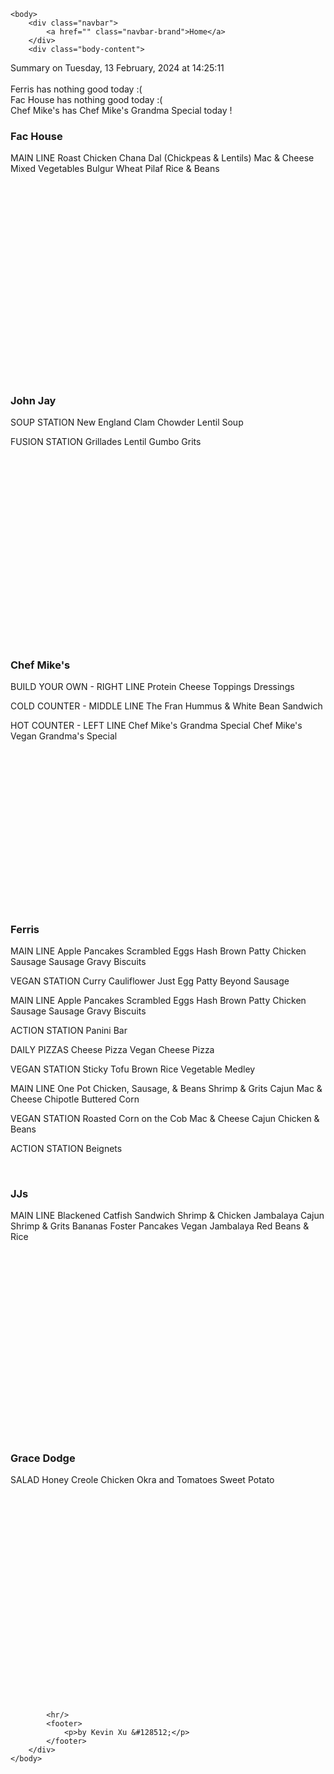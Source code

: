 <!DOCTYPE html>
<html>
    <head>
        <meta charset="UTF-8">
        <title>
Dining Info
</title>
        <link rel="stylesheet" type="text/css" href="/static/dining.css" />
    </head>

    <body>
        <div class="navbar">
            <a href="" class="navbar-brand">Home</a>
        </div>
        <div class="body-content">
            
<div class="summary">
  Summary on Tuesday, 13 February, 2024 at 14:25:11
  <br><br>
  Ferris has nothing good today :(
  <br>
  Fac House has nothing good today :(
  <br>
  Chef Mike's has Chef Mike's Grandma Special today !
  <br>
</div>
<div class="w3-row-padding w3-center w3-margin-top">
  <div class="w3-third">
    <div class="w3-card w3-container" style="min-height:400px">
    <h3>Fac House</h3>
    <div class="list">
MAIN LINE
Roast Chicken
Chana Dal (Chickpeas & Lentils)
Mac & Cheese
Mixed Vegetables
Bulgur Wheat Pilaf
Rice & Beans
</div>
    <br>
    </div>
    <div class="w3-card w3-container" style="min-height:400px">
      <h3>John Jay</h3>
      <i class="fa fa-css3 w3-margin-bottom w3-text-theme" style="font-size:10px"></i>
      <div class="list">
SOUP STATION
New England Clam Chowder
Lentil Soup

FUSION STATION
Grillades
Lentil Gumbo
Grits
</div>
      <br>
    </div>
  </div>
  <div class="w3-third">
    <div class="w3-card w3-container" style="min-height:400px">
    <h3>Chef Mike's</h3>
    <i class="fa fa-css3 w3-margin-bottom w3-text-theme" style="font-size:10px"></i>
      <div class="list">
BUILD YOUR OWN - RIGHT LINE
Protein
Cheese
Toppings
Dressings

COLD COUNTER - MIDDLE LINE
The Fran
Hummus & White Bean Sandwich

HOT COUNTER - LEFT LINE
Chef Mike's Grandma Special
Chef Mike's Vegan Grandma's Special
</div>
      <br>
    </div>
    <div class="w3-card w3-container" style="min-height:400px">
      <h3>Ferris</h3>
      <div class="list">
MAIN LINE
Apple Pancakes
Scrambled Eggs
Hash Brown Patty
Chicken Sausage
Sausage Gravy
Biscuits

VEGAN STATION
Curry Cauliflower
Just Egg Patty
Beyond Sausage

MAIN LINE
Apple Pancakes
Scrambled Eggs
Hash Brown Patty
Chicken Sausage
Sausage Gravy
Biscuits

ACTION STATION
Panini Bar

DAILY PIZZAS
Cheese Pizza
Vegan Cheese Pizza

VEGAN STATION
Sticky Tofu
Brown Rice
Vegetable Medley

MAIN LINE
One Pot Chicken, Sausage, & Beans
Shrimp & Grits
Cajun Mac & Cheese
Chipotle Buttered Corn

VEGAN STATION
Roasted Corn on the Cob
Mac & Cheese
Cajun Chicken & Beans

ACTION STATION
Beignets
</div>
      <br>
    </div>
  </div>
  <div class="w3-third">
    <div class="w3-card w3-container" style="min-height:400px">
    <h3>JJs</h3>
    <i class="fa fa-diamond w3-margin-bottom w3-text-theme" style="font-size:10px"></i>
    <div class="list">
MAIN LINE
Blackened Catfish Sandwich
Shrimp & Chicken Jambalaya
Cajun Shrimp & Grits
Bananas Foster Pancakes
Vegan Jambalaya
Red Beans & Rice
</div>
    <br>
    </div>
    <div class="w3-card w3-container" style="min-height:400px">
      <h3>Grace Dodge</h3>
      <i class="fa fa-diamond w3-margin-bottom w3-text-theme" style="font-size:10px"></i>
      <div class="list">
SALAD
Honey Creole Chicken
Okra and Tomatoes
Sweet Potato
</div>
      <br>
    </div>
  </div>
</div>



            <hr/>
            <footer>
                <p>by Kevin Xu &#128512;</p>
            </footer>
        </div>
    </body>
</html>